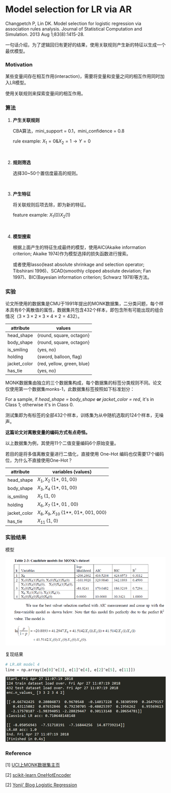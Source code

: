 #  Model selection for LR via AR



Changpetch P, Lin DK. Model selection for logistic regression via association rules analysis. Journal of Statistical Computation and Simulation. 2013 Aug 1;83(8):1415-28.

一句话介绍，为了逻辑回归有更好的结果，使用关联规则产生新的特征以生成一个最优模型。



### Motivation

某些变量间存在相互作用(interaction)，需要将变量和变量之间的相互作用同时加入LR模型。

使用关联规则来探索变量间的相互作用。



### 算法

1. **产生关联规则**

   CBA算法，mini_support = 0.1，mini_confidence = 0.8

   rule example: $X_1=0 \& X_2=1\rightarrow Y=0$

   ​

2. **规则筛选**

   选择30~50个置信度最高的规则。

   ​

3. **产生特征**

   将关联规则后项去除，即为新的特征。

   feature example: $X_1(0)X_2(1)$

   ​

4. **模型搜索**

   根据上面产生的特征生成最终的模型，使用AIC(Akaike information criterion; Akaike 1974)作为模型选择的损失函数进行搜索。

   或者使用lasso(least absolute shrinkage and selection operator; Tibshirani 1996)、SCAD(smoothly clipped absolute deviation; Fan 1997)、BIC(Bayesian information criterion; Schwarz 1978)等方法。




### 实验

论文所使用的数据集是CMU于1991年提出的MONK数据集，二分类问题，每个样本具有6个离散值的属性，数据集共包含432个样本，即包含所有可能出现的组合情况（$3\times3\times2\times3\times4\times2=432$）。

|attribute|values|
|---|---|
|head_shape|{round, square, octagon}|
|body_shape|{round, square, octagon}|
|is_smiling|{yes, no}|
|holding|{sword, balloon, flag}|
|jacket_color|{red, yellow, green, blue}|
|has_tie|{yes, no}|

MONK数据集由独立的三个数据集构成，每个数据集的标签分类规则不同。论文仅使用第一个数据集monks-1，此数据集标签按照如下标准划分：

For a sample, if *head_shape = body_shape* **or** *jacket_color = red*,  it's in Class 1; otherwise it's in Class 0.

测试集即为有标签的全部432个样本，训练集为从中随机选取的124个样本，无噪声。



**这篇论文对离散变量的编码方式有点奇怪。**

以上数据集为例，其使用11个二值变量编码6个原始变量。

若目的是将多值离散变量进行二值化，直接使用 One-Hot 编码也仅需要17个编码位，为什么不直接使用One-Hot？

|attribute|variables {values}|
|---|---|
|head_shape|$X_1,X_2$ {1\*, 01, 00}|
|body_shape|$X_3,X_4$ {1\*, 01, 00}|
|is_smiling|$X_5$ {1, 0}|
|holding|$X_6,X_7$ {1\*, 01 , 00}|
|jacket_color|$X_8,X_9,X_{10}$ {1\*\*, 01\*, 001, 000}|
|has_tie|$X_{11}$ {1, 0}|

### 实验结果

模型

![模型](/img/monk.model.PNG)

复现结果
```python
# LR.AR model 4
line = np.array([e[0]^e[3], e[1]^e[4], e[2]^e[5], e[11]])
```


![复现结果](/img/monk.result.PNG)



### Reference

\[1] [UCI上MONK数据集主页](https://archive.ics.uci.edu/ml/datasets/MONK's+Problems)

\[2] [scikit-learn OneHotEncoder](http://scikit-learn.org/stable/modules/generated/sklearn.preprocessing.OneHotEncoder.html)

\[2] [Yonji' Blog Logistic Regression](https://amoko.github.io/2018/03/28/Logistic-Regression.html)
